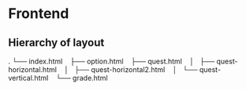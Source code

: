 Frontend
========

## Hierarchy of layout

.
└── index.html
    ├── option.html
    ├── quest.html
    │   ├── quest-horizontal.html
    │   ├── quest-horizontal2.html
    │   └── quest-vertical.html
    └── grade.html
